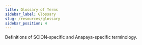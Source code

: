 ```yaml
---
title: Glossary of Terms
sidebar_label: Glossary
slug: /resources/glossary
sidebar_position: 4
---
```


Definitions of SCION-specific and Anapaya-specific terminology.
